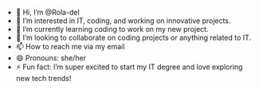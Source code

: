 - 👋 Hi, I’m @Rola-del
- 👀 I’m interested in IT, coding, and working on innovative projects.
- 🌱 I’m currently learning coding to work on my new project.
- 💞️ I’m looking to collaborate on coding projects or anything related to IT.
- 📫 How to reach me via my email
- 😄 Pronouns: she/her
- ⚡ Fun fact: I’m super excited to start my IT degree and love exploring new tech trends!


<!---
Rola-del/Rola-del is a ✨ special ✨ repository because its `README.md` (this file) appears on your GitHub profile.
You can click the Preview link to take a look at your changes.
--->
